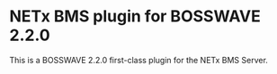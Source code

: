 # NETx BMS plugin for BOSSWAVE 2.2.0

This is a BOSSWAVE 2.2.0 first-class plugin for the NETx BMS Server.
